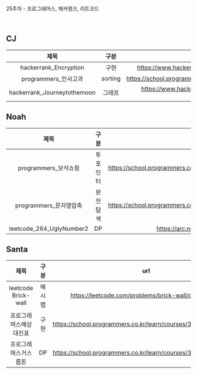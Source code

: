 25주차 - 프로그래머스, 해커랭크, 리트코드

</br>

## CJ

|제목|구분|url|
|:------:|:---:|:---:|
|hackerrank_Encryption|구현|https://www.hackerrank.com/challenges/encryption/problem|
|programmers_인사고과|sorting|https://school.programmers.co.kr/learn/courses/30/lessons/152995|
|hackerrank_Journeytothemoon|그래프|https://www.hackerrank.com/challenges/journey-to-the-moon/problem|


## Noah

| 제목 | 구분 | url |
|:------:|:---:|:---:|
|programmers_보석쇼핑|투포인터|https://school.programmers.co.kr/learn/courses/30/lessons/67258|
|programmers_문자열압축|완전탐색|https://school.programmers.co.kr/learn/courses/30/lessons/60057|
|leetcode_264_UglyNumber2|DP|https://arc.net/l/quote/zkdtxqmc|


## Santa

|제목|구분|url|
|:------:|:---:|:---:|
|leetcode Brick-wall|해시맵|https://leetcode.com/problems/brick-wall/description/|
|프로그래머스예상 대진표|구현|https://school.programmers.co.kr/learn/courses/30/lessons/12985|
|프로그래머스거스름돈|DP|https://school.programmers.co.kr/learn/courses/30/lessons/12907|

